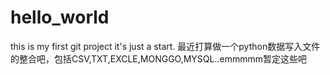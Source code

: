 # hello_world
this is my first git project
it's just a start.
最近打算做一个python数据写入文件的整合吧，包括CSV,TXT,EXCLE,MONGGO,MYSQL..emmmmm暂定这些吧
